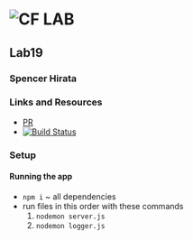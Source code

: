 ![CF](http://i.imgur.com/7v5ASc8.png) LAB
=================================================

## Lab19

### Spencer Hirata

### Links and Resources
* [PR]()
* [![Build Status](https://travis-ci.com/401-advanced-js/lab-17.svg?branch=master)](https://travis-ci.com/401-advanced-js/lab-19a)

### Setup

#### Running the app
* `npm i` ~ all dependencies
* run files in this order with these commands
  1. `nodemon server.js`
  2. `nodemon logger.js`
